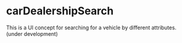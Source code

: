 # carDealershipSearch
This is a UI concept for searching for a vehicle by different attributes. (under development)
